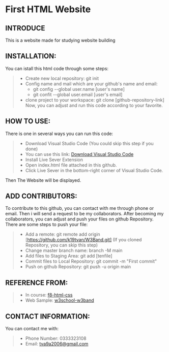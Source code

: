 # First HTML Website
## INTRODUCE
This is a website made for studying website building

## INSTALLATION:
You can istall this html code through some steps:
>  - Create new local repository: git init
>  - Config name and mail which are your github's name and email:
>    - git config --global user.name [user's name]
>    - git confit --global user.email [user's email]
>  - clone project to your workspace: git clone [github-repository-link]
Now, you can adjust and run this code according to your favorite.

## HOW TO USE:
There is one in several ways you can run this code:
>- Download Visual Studio Code (You could skip this step if you done)
>  - You can use this link: [Download Visual Studio Code](https://code.visualstudio.com/download)
>- Install Live Sever Extension
>- Open index.html file attached in this github.
>- Click Live Sever in the bottom-right corner of Visual Studio Code.

Then The Website will be displayed.

## ADD CONTRIBUTORS: 
To contribute to this github, you can contact with me through phone or email. Then i will send a request to be my collaborators.
After becoming my collaborators, you can adjust and push your files on github Repository.
There are some steps to push your file:
>- Add a remote: git remote add origin [https://github.com/k19tvan/W3Band.git] (If you cloned Repository, you can skip this step)
>- Change master branch name: branch -M main
>- Add files to Staging Area: git add [tenfile]
>- Commit files to Local Repository: git commit -m "First commit"
>- Push on github Repository: git push -u origin main

## REFERENCE FROM:
>- In course: [f8-html-css](https://fullstack.edu.vn/learning/html-css)
>- Web Sample: [w3school-w3band](https://www.w3schools.com/w3css/tryw3css_templates_band.htm)

## CONTACT INFORMATION:
You can contact me with:
>- Phone Number: 0333323108
>- Email: tva9a2006@gmail.com

